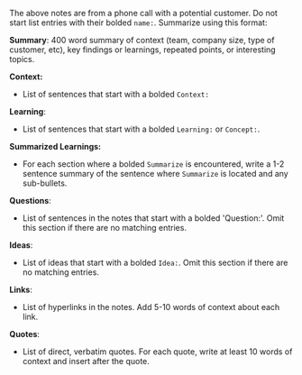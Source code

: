 The above notes are from a phone call with a potential customer. Do not start list entries with their bolded `name:`. Summarize using this format:

**Summary**: 400 word summary of context (team, company size, type of customer, etc), key findings or learnings, repeated points, or interesting topics.

**Context:**
- List of sentences that start with a bolded `Context:`

**Learning**:
- List of sentences that start with a bolded `Learning:` or `Concept:`.

**Summarized Learnings:**
- For each section where a bolded `Summarize` is encountered, write a 1-2 sentence summary of the sentence where `Summarize` is located and any sub-bullets.

**Questions**:
- List of sentences in the notes that start with a bolded 'Question:'. Omit this section if there are no matching entries.

**Ideas**:
- List of ideas that start with a bolded `Idea:`. Omit this section if there are no matching entries.

**Links**:
- List of hyperlinks in the notes. Add 5-10 words of context about each link.

**Quotes**:
- List of direct, verbatim quotes. For each quote, write at least 10 words of context and insert after the quote.
